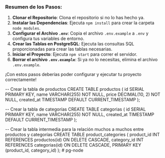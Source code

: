 ### Resumen de los Pasos:

1. **Clonar el Repositorio**: Clona el repositorio si no lo has hecho ya.
2. **Instalar las Dependencias**: Ejecuta `npm install` para crear la carpeta `node_modules`.
3. **Configurar el Archivo `.env`**: Copia el archivo `.env.example` a `.env` y configura tus variables de entorno.
4. **Crear las Tablas en PostgreSQL**: Ejecuta las consultas SQL proporcionadas para crear las tablas necesarias.
5. **Iniciar el Proyecto**: Ejecuta `npm start` para correr el servidor.
6. **Borrar el archivo `.env.example`**: Si ya no lo necesitas, elimina el archivo `.env.example`.

¡Con estos pasos deberías poder configurar y ejecutar tu proyecto correctamente!

-- Crear la tabla de productos
CREATE TABLE productos (
id SERIAL PRIMARY KEY,
name VARCHAR(255) NOT NULL,
price DECIMAL(10, 2) NOT NULL,
created_at TIMESTAMP DEFAULT CURRENT_TIMESTAMP
);

-- Crear la tabla de categorías
CREATE TABLE categorias (
id SERIAL PRIMARY KEY,
name VARCHAR(255) NOT NULL,
created_at TIMESTAMP DEFAULT CURRENT_TIMESTAMP
);

-- Crear la tabla intermedia para la relación muchos a muchos entre productos y categorías
CREATE TABLE product_categories (
product_id INT REFERENCES productos(id) ON DELETE CASCADE,
category_id INT REFERENCES categorias(id) ON DELETE CASCADE,
PRIMARY KEY (product_id, category_id)
);
#   p g - n o d e  
 